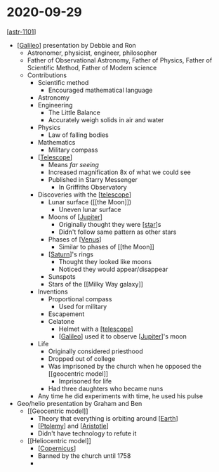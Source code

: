 # 2020-09-29

[[astr-1101]]

- [[Galileo]] presentation by Debbie and Ron
  - Astronomer, physicist, engineer, philosopher
  - Father of Observational Astronomy, Father of Physics, Father of Scientific Method, Father of Modern science
  - Contributions
    - Scientific method
      - Encouraged mathematical language
    - Astronomy
    - Engineering
      - The Little Balance
      - Accurately weigh solids in air and water
    - Physics
      - Law of falling bodies
    - Mathematics
      - Military compass
    - [[Telescope]]
      - Means _far seeing_
      - Increased magnification 8x of what we could see
      - Published in Starry Messenger
        - In Griffiths Observatory
    - Discoveries with the [[telescope]]
      - Lunar surface ([[the Moon]])
        - Uneven lunar surface
      - Moons of [[Jupiter]]
        - Originally thought they were [[star]]s
        - Didn't follow same pattern as other stars
      - Phases of [[Venus]]
        - Similar to phases of [[the Moon]]
      - [[Saturn]]'s rings
        - Thought they looked like moons
        - Noticed they would appear/disappear
      - Sunspots
      - Stars of the [[Milky Way galaxy]]
    - Inventions
      - Proportional compass
        - Used for military
      - Escapement
      - Celatone
        - Helmet with a [[telescope]]
        - [[Galileo]] used it to observe [[Jupiter]]'s moon
    - Life
      - Originally considered priesthood
      - Dropped out of college
      - Was imprisoned by the church when he opposed the [[geocentric model]]
        - Imprisoned for life
      - Had three daughters who became nuns
    - Any time he did experiments with time, he used his pulse
- Geo/helio presentation by Graham and Ben
  - [[Geocentric model]]
    - Theory that everything is orbiting around [[Earth]]
    - [[Ptolemy]] and [[Aristotle]]
    - Didn't have technology to refute it
  - [[Heliocentric model]]
    - [[Copernicus]]
    - Banned by the church until 1758
    - 

[//begin]: # "Autogenerated link references for markdown compatibility"
[astr-1101]: astr-1101 "ASTR 1101 - Intro to the Solar System"
[galileo]: galileo "Galileo"
[telescope]: telescope "Telescope"
[the-moon]: the-moon "The Moon"
[jupiter]: jupiter "Jupiter ♃"
[star]: star "Star"
[venus]: venus "Venus ♀"
[saturn]: saturn "Saturn ♄"
[milky-way-galaxy]: milky-way-galaxy "Milky Way Galaxy"
[geocentric-model]: geocentric-model "Geocentric Model"
[earth]: earth "Earth 🜨"
[ptolemy]: ptolemy "Ptolemy"
[aristotle]: aristotle "Aristotle"
[heliocentric-model]: heliocentric-model "Heliocentric Model"
[copernicus]: copernicus "Copernicus"
[//end]: # "Autogenerated link references"